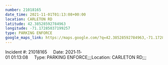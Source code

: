 ```yaml
---
number: 21018165
date_time: 2021-11-01T01:13:08+00:00
location: CARLETON RD
latitude: 42.38528592784963
longitude: -71.17285037199257
type: PARKING ENFORCE
google_maps_link: https://maps.google.com/?q=42.38528592784963,-71.17285037199257
---
```


Incident #: 21018165     Date: 2021‐11‐01 01:13:08     Type: PARKING ENFORCE;;;Location: CARLETON RD;;;
